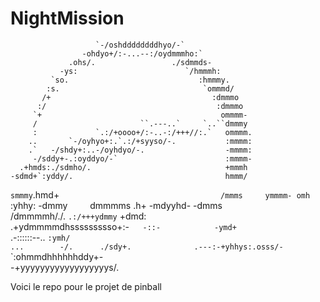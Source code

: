 # NightMission




                                                             
                                                            
                       `-/oshddddddddhyo/-`                 
                    -ohdyo+/:-...--:/oydmmmho:`             
                 .ohs/.                 ./sdmmds-           
               -ys:                        `/hmmmh:         
             `so.                             :hmmmy.       
            :s.                                `ommmd/      
           /+                                    :dmmmo     
          :/                                      :dmmmo    
         `+                                        ommmm-   
         /                       ``.---..`     `..``dmmmy   
         :             `.:/+oooo+/:-..-:/+++//:.`   ommmm.  
        ..       `-/oyhyo+:.`.:/+syyso/-.           :mmmm:  
        .`   -/shdy+:..-/oyhdyo/-.                  -mmmm:  
         -/sddy+-.:oyddyo/-`                        :mmmm-  
      .+hmds:./sdmho/.                              +mmmh   
    -sdmd+`:yddy/.                                  hmmm/   
  `smmmy`.hmd+`                                    /mmms    
  ymmmm- omh`                :yhhy:               -dmmy`    
 `dmmmms .h+                -mdyyhd-             -dmms      
  /dmmmmh/./.          `.:/+++ydmmy`            +dmd:       
   .+ydmmmmdhssssssssso+:-`   -::-            -ymd+`        
       .-::::::--..                        `:ymh/`          
                   `...        -/.      ./sdy+.             
                       .---:-+yhhys:.osss/-`                
                       `:ohmmdhhhhhhddy+-                   
                     -+yyyyyyyyyyyyyyyyyys/.                
                                                            
                                                            

Voici le repo pour le projet de pinball